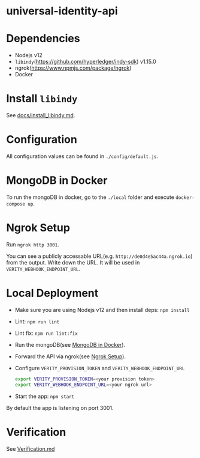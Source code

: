 universal-identity-api
===

# Dependencies

- Nodejs v12
- `libindy`(https://github.com/hyperledger/indy-sdk) v1.15.0
- ngrok(https://www.npmjs.com/package/ngrok)
- Docker

# Install `libindy`
See [docs/install_libindy.md](./docs/install_libindy.md).

# Configuration
All configuration values can be found in `./config/default.js`.

# MongoDB in Docker
To run the mongoDB in docker, go to the `./local` folder and execute `docker-compose up`.

# Ngrok Setup
Run `ngrok http 3001`.

You can see a publicly accessable URL(e.g. `http://de0d4e5ac44a.ngrok.io`) from the output.
Write down the URL. It will be used in `VERITY_WEBHOOK_ENDPOINT_URL`.

# Local Deployment
- Make sure you are using Nodejs v12 and then install deps: `npm install`
- Lint: `npm run lint`
- Lint fix: `npm run lint:fix`
- Run the mongoDB(see [MongoDB in Docker](#mongodb-in-docker)).
- Forward the API via ngrok(see [Ngrok Setup](#ngrok-setup)).
- Configure `VERITY_PROVISION_TOKEN` and `VERITY_WEBHOOK_ENDPOINT_URL`

  ``` bash
  export VERITY_PROVISION_TOKEN=<your provision token>
  export VERITY_WEBHOOK_ENDPOINT_URL=<your ngrok url>
  ```

- Start the app: `npm start`

By default the app is listening on port 3001.

# Verification
See [Verification.md](./Verification.md)

